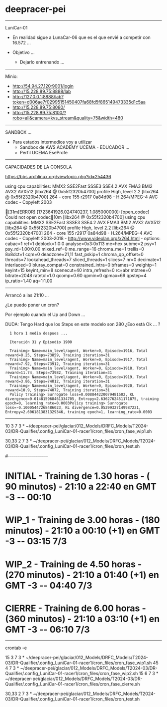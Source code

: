 # deepracer-pei

------------------------------------------------------
LuniCar-01

   - En realidad sigue a LunaCar-06
      que es el que envié a competir con 16.572 ...


   - Objetivo ... 
      - Dejarlo entrenando ...
-------------
Minio:

   - http://54.94.27.120:9001/login
   - http://15.228.89.75:8888/lab
   - http://127.0.0.1:8888/lab?token=d006ae7f02995151450407fa68fd5f865149473335d1c5aa
   - http://15.228.89.75:8080/
   - http://15.228.89.75:8100/?robo=all&camera=kvs_stream&quality=75&width=480

-----------------------
SANDBOX ...

   - Para estados intermedios voy a utilizar
      - Sandbox de AWS ACADEMY UCEMA - EDUCADOR ... 
      - Perfil UCEMA
         EseProfe


-----------------------------
CAPACIDADES DE LA CONSOLA


https://bbs.archlinux.org/viewtopic.php?id=254436


   using cpu capabilities: MMX2 SSE2Fast SSSE3 SSE4.2 AVX FMA3 BMI2 AVX2 AVX512
   [libx264 @ 0x55f2320b4700] profile High, level 2.2
   [libx264 @ 0x55f2320b4700] 264 - core 155 r2917 0a84d98 - H.264/MPEG-4 AVC codec - Copyleft 2003


[31m[ERROR] [1723641926.024740237, 1.085000000]: [open_codec] Could not open codec[0m
[libx264 @ 0x55f2320b4700] using cpu capabilities: MMX2 SSE2Fast SSSE3 SSE4.2 AVX FMA3 BMI2 AVX2 AVX512
[libx264 @ 0x55f2320b4700] profile High, level 2.2
[libx264 @ 0x55f2320b4700] 264 - core 155 r2917 0a84d98 - H.264/MPEG-4 AVC codec - Copyleft 2003-2018 - http://www.videolan.org/x264.html - options: cabac=1 ref=1 deblock=1:0:0 analyse=0x3:0x113 me=hex subme=2 psy=1 psy_rd=1.00:0.00 mixed_ref=0 me_range=16 chroma_me=1 trellis=0 8x8dct=1 cqm=0 deadzone=21,11 fast_pskip=1 chroma_qp_offset=0 threads=7 lookahead_threads=7 sliced_threads=1 slices=7 nr=0 decimate=1 interlaced=0 bluray_compat=0 constrained_intra=0 bframes=0 weightp=1 keyint=15 keyint_min=8 scenecut=40 intra_refresh=0 rc=abr mbtree=0 bitrate=2048 ratetol=1.0 qcomp=0.60 qpmin=0 qpmax=69 qpstep=4 ip_ratio=1.40 aq=1:1.00


-----------------------------
Arrancó a las 21:10 ...

   ¿Le puedo poner un cron?

   Por ejemplo cuando el Up and Down ...


   DUDA:
      Tengo Hard que los Steps en este modelo son 280
      ¿Eso está Ok ... ?



      1 hora 1 media despues ...

      Iteración 31 y Episodio 1900 
      
      Training> Name=main_level/agent, Worker=0, Episode=1916, Total reward=8.25, Steps=73859, Training iteration=31
      Training> Name=main_level/agent, Worker=0, Episode=1917, Total reward=7.92, Steps=73912, Training iteration=31
      Training> Name=main_level/agent, Worker=0, Episode=1918, Total reward=11.74, Steps=73982, Training iteration=31
      Training> Name=main_level/agent, Worker=0, Episode=1919, Total reward=3.86, Steps=74012, Training iteration=31
      Training> Name=main_level/agent, Worker=0, Episode=1920, Total reward=10.9, Steps=74072, Training iteration=31
      Policy training> Surrogate loss=0.008844220079481602, KL divergence=0.014815968461334705, Entropy=2.6362762451171875, training epoch=0, learning_rate=0.0003Policy training> Surrogate loss=-0.10005447268486023, KL divergence=0.05299327149987221, Entropy=2.6061813831329346, training epoch=1, learning_rate=0.0003


------------------



10    3  7 3 *  ~/deepracer-pei/glaciar/012_Models/DRFC_Models/T2024-03/DR-Qualifier/.config_LuniCar-01-racer1/cron_files/cron_fase_wip1.sh

30,33 2  7 3 *  ~/deepracer-pei/glaciar/012_Models/DRFC_Models/T2024-03/DR-Qualifier/.config_LuniCar-01-racer1/cron_files/cron_test.sh



#--------------------

# INITIAL - Training de 1.30 horas - ( 90 minutos) - 21:10 a 22:40      en GMT -3 -- 00:10
# WIP_1   - Training de 3.00 horas - (180 minutos) - 21:10 a 00:10 (+1) en GMT -3 -- 03:15 7/3
# WIP_2   - Training de 4.50 horas - (270 minutos) - 21:10 a 01:40 (+1) en GMT -3 -- 04:40 7/3
# CIERRE  - Training de 6.00 horas - (360 minutos) - 21:10 a 03:10 (+1) en GMT -3 -- 06:10 7/3

-----------------------------
crontab -e 

15    3  7 3 *  ~/deepracer-pei/glaciar/012_Models/DRFC_Models/T2024-03/DR-Qualifier/.config_LuniCar-01-racer1/cron_files/cron_fase_wip1.sh
45    4  7 3 *  ~/deepracer-pei/glaciar/012_Models/DRFC_Models/T2024-03/DR-Qualifier/.config_LuniCar-01-racer1/cron_files/cron_fase_wip2.sh
15    6  7 3 *  ~/deepracer-pei/glaciar/012_Models/DRFC_Models/T2024-03/DR-Qualifier/.config_LuniCar-01-racer1/cron_files/cron_fase_cierre.sh

30,33 2  7 3 *  ~/deepracer-pei/glaciar/012_Models/DRFC_Models/T2024-03/DR-Qualifier/.config_LuniCar-01-racer1/cron_files/cron_test.sh


